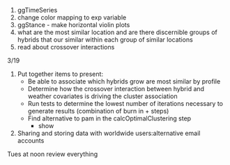 1. ggTimeSeries
2. change color mapping to exp variable
3. ggStance - make horizontal violin plots
4. what are the most similar location and are there discernible groups of hybrids that our similar within each group of similar locations
5. read about crossover interactions


3/19
1. Put together items to present:
    * Be able to associate which hybrids grow are most similar by profile
    * Determine how the crossover interaction between hybrid and weather covariates is driving the cluster association
    * Run tests to determine the lowest number of iterations necessary to generate results (combination of burn in + steps)
    * Find alternative to pam in the calcOptimalClustering step
        * show
2. Sharing and storing data with worldwide users:alternative email accounts

Tues at noon review everything
